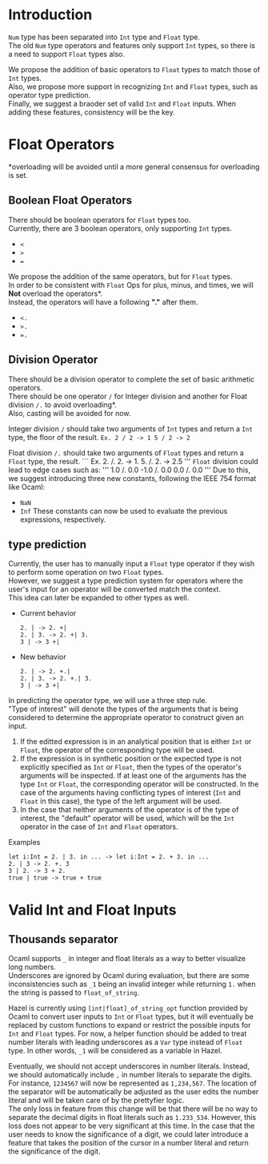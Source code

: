 # Introduction

`Num` type has been separated into `Int` type and `Float` type.\
The old `Num` type operators and features only support `Int` types, so there is a need to support `Float` types also.

We propose the addition of basic operators to `Float` types to match those of `Int` types.\
Also, we propose more support in recognizing `Int` and `Float` types, such as operator type prediction.\
Finally, we suggest a braoder set of valid `Int` and `Float` inputs.
When adding these features, consistency will be the key.

# Float Operators
*overloading will be avoided until a more general consensus for overloading is set.

## Boolean Float Operators

There should be boolean operators for `Float` types too.\
Currently, there are 3 boolean operators, only supporting `Int` types.
* `<`
* `>`
* `=`

We propose the addition of the same operators, but for `Float` types.\
In order to be consistent with `Float` Ops for plus, minus, and times, we will **Not** overload the operators*.\
Instead, the operators will have a following **"."** after them.
* `<.`
* `>.`
* `=.`

## Division Operator

There should be a division operator to complete the set of basic arithmetic operators.\
There should be one operator `/` for Integer division and another for Float division `/.` to avoid overloading*.\
Also, casting will be avoided for now.

Integer division `/` should take two arguments of `Int` types and return a `Int` type, the floor of the result.
    ```
    Ex.
    2 / 2 -> 1
    5 / 2 -> 2
    ``` 

Float division `/.` should take two arguments of `Float` types and return a `Float` type, the result.
    ```
    Ex.
    2. /. 2. -> 1.
    5. /. 2. -> 2.5
    '''
`Float` division could lead to edge cases such as:
    '''
    1.0 /. 0.0
    -1.0 /. 0.0
    0.0 /. 0.0
    '''
Due to this, we suggest introducing three new constants, following the IEEE 754 format like Ocaml:
* `NaN`
* `Inf`
These constants can now be used to evaluate the previous expressions, respectively.

## type prediction
Currently, the user has to manually input a `Float` type operator if they wish to perform some operation on two `Float` types.\
However, we suggest a type prediction system for operators where the user's input for an operator will be converted match the context.\
This idea can later be expanded to other types as well.
* Current behavior
    ```
    2. | -> 2. +|
    2. | 3. -> 2. +| 3.
    3 | -> 3 +|
    ```
* New behavior
    ```
    2. | -> 2. +.|
    2. | 3. -> 2. +.| 3.
    3 | -> 3 +|
    ```

In predicting the operator type, we will use a three step rule.\
"Type of interest" will denote the types of the arguments that is being considered to determine the appropriate operator to construct given an input. 
1. If the editted expression is in an analytical position that is either `Int` or `Float`, the operator of the corresponding type will be used.
2. If the expression is in synthetic position or the expected type is not explicitly specified as `Int` or `Float`, then the types of the operator's arguments will be inspected. If at least one of the arguments has the type `Int` or `Float`, the corresponding operator will be constructed. In the case of the arguments having conflicting types of interest (`Int` and `Float` in this case), the type of the left argument will be used.
3. In the case that neither arguments of the operator is of the type of interest, the "default" operator will be used, which will be the `Int` operator in the case of `Int` and `Float` operators.

Examples
```
let i:Int = 2. | 3. in ... -> let i:Int = 2. + 3. in ...
2. | 3 -> 2. +. 3
3 | 2. -> 3 + 2.
true | true -> true + true
```

# Valid Int and Float Inputs

## Thousands separator
Ocaml supports `_` in integer and float literals as a way to better visualize long numbers.\
Underscores are ignored by Ocaml during evaluation, but there are some inconsistencies such as `_1` being an invalid integer while returning `1.` when the string is passed to `float_of_string`.

Hazel is currently using `[int|float]_of_string_opt` function provided by Ocaml to convert user inputs to `Int` or `Float` types, but it will eventually be replaced by custom functions to expand or restrict the possible inputs for `Int` and `Float` types. For now, a helper function should be added to treat number literals with leading underscores as a `Var` type instead of `Float` type. In other words, `_1` will be considered as a variable in Hazel.

Eventually, we should not accept underscores in number literals. Instead, we should automatically include `,` in number literals to separate the digits. For instance, `1234567` will now be represented as `1,234,567`. The location of the separator will be automatically be adjusted as the user edits the number literal and will be taken care of by the prettyfier logic.\
The only loss in feature from this change will be that there will be no way to separate the decimal digits in float literals such as `1.233_534`. However, this loss does not appear to be very significant at this time. In the case that the user needs to know the significance of a digit, we could later introduce a feature that takes the position of the cursor in a number literal and return the significance of the digit.
